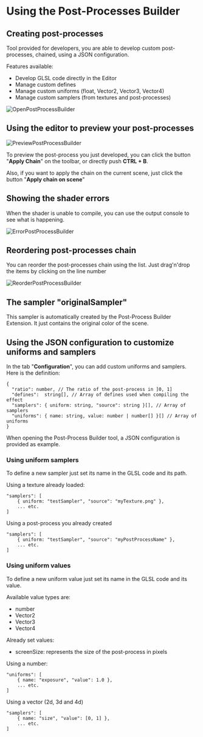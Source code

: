 # Using the Post-Processes Builder

## Creating post-processes

Tool provided for developers, you are able to develop custom post-processes, chained, using a JSON configuration.

Features available:
* Develop GLSL code directly in the Editor
* Manage custom defines
* Manage custom uniforms (float, Vector2, Vector3, Vector4)
* Manage custom samplers (from textures and post-processes)

![OpenPostProcessBuilder](/img/extensions/Editor/PostProcessBuilder/OpenPostProcessBuilder.png)

## Using the editor to preview your post-processes

![PreviewPostProcessBuilder](/img/extensions/Editor/PostProcessBuilder/PreviewPostProcessBuilder.png)

To preview the post-process you just developed, you can click the button "**Apply Chain**" on the toolbar, or directly push **CTRL + B**.

Also, if you want to apply the chain on the current scene, just click the button "**Apply chain on scene**"

## Showing the shader errors

When the shader is unable to compile, you can use the output console to see what is happening.

![ErrorPostProcessBuilder](/img/extensions/Editor/PostProcessBuilder/ErrorPostProcessBuilder.png)

## Reordering post-processes chain

You can reorder the post-processes chain using the list. Just drag'n'drop the items by clicking on the line number

![ReorderPostProcessBuilder](/img/extensions/Editor/PostProcessBuilder/ReorderPostProcessBuilder.png)

## The sampler "originalSampler"

This sampler is automatically created by the Post-Process Builder Extension. It just contains the original color of the scene.

## Using the JSON configuration to customize uniforms and samplers

In the tab "**Configuration**", you can add custom uniforms and samplers. Here is the definition:

```
{
  "ratio": number, // The ratio of the post-process in ]0, 1]
  "defines":  string[], // Array of defines used when compiling the effect
  "samplers": { uniform: string, "source": string }[], // Array of samplers 
  "uniforms": { name: string, value: number | number[] }[] // Array of uniforms
}
```

When opening the Post-Process Builder tool, a JSON configuration is provided as example.

### Using uniform samplers

To define a new sampler just set its name in the GLSL code and its path.

Using a texture already loaded:
```
"samplers": [
    { uniform: "testSampler", "source": "myTexture.png" },
    ... etc.
]
```

Using a post-process you already created
```
"samplers": [
    { uniform: "testSampler", "source": "myPostProcessName" },
    ... etc.
]
```

### Using uniform values

To define a new uniform value just set its name in the GLSL code and its value.

Available value types are:
* number
* Vector2
* Vector3
* Vector4

Already set values:
* screenSize: represents the size of the post-process in pixels

Using a number:
```
"uniforms": [
    { name: "exposure", "value": 1.0 },
    ... etc.
]
```

Using a vector (2d, 3d and 4d)
```
"samplers": [
    { name: "size", "value": [0, 1] },
    ... etc.
]
```

